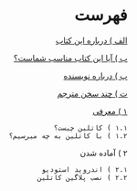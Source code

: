 <div dir="rtl">

# فهرست

[الف ) درباره این کتاب](https://github.com/sinadarvi/kotlin-for-android-developers-fa/blob/master/src/about-this-book/README.md)

[ب ) آیا این کتاب مناسب شماست؟](https://github.com/sinadarvi/kotlin-for-android-developers-fa/blob/master/src/is-this-book-for-you/README.md)

[پ ) درباره نویسنده](https://github.com/sinadarvi/kotlin-for-android-developers-fa/blob/master/src/about-author/README.md)

[ت ) چند سخن مترجم](https://github.com/sinadarvi/kotlin-for-android-developers-fa/blob/master/src/translator-talk/README.md)

[۱ ) معرفی](https://github.com/sinadarvi/kotlin-for-android-developers-fa/blob/master/src/introduction/README.md)

    ۱.۱ ) کاتلین چیست؟
    ۱.۲ ) با کاتلین به چه میرسیم؟

۲ )‌ آماده شدن

    ۲.۱ ) اندروید استودیو
    ۲.۲ )‌ نصب پلاگین کاتلین